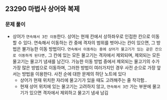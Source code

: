 ## 23290 마법사 상어와 복제

### 문제 풀이
- 상어가 `연속해서 3칸 이동`한다. 상어는 현재 칸에서 상하좌우로 인접한 칸으로 이동할 수 있다. 연속해서 이동하는 칸 중에 격자의 범위를 벗어나는 칸이 있으면, 그 방법은 불가능한 이동 방법이다. `연속해서 이동하는 중에 상어가 물고기가 있는 같은 칸으로 이동하게 된다면,` 그 칸에 있는 모든 물고기는 격자에서 제외되며, 제외되는 모든 물고기는 물고기 냄새를 남긴다. 가능한 이동 방법 중에서 제외되는 물고기의 수가 가장 많은 방법으로 이동하며, 그러한 방법이 여러가지인 경우 사전 순으로 가장 앞서는 방법을 이용한다. 사전 순에 대한 문제의 하단 노트에 있다
    - 상어가 현재 위치한 자리에 물고기가 있을 때도 고려해주는 줄 착각함..
    - 현재 상어 위치에 있는 물고기는 고려하지 않고, `연속해서 3칸` 가는 부분에 물고기가 있으면 격자에서 제외하고 물고기 냄새 남김
